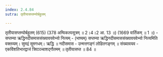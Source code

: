 ```yaml
---
index: 2.4.84
sutra: तृतीयासप्तम्योर्बहुलम्

---
```

 तृतीयासप्तम्योर्बहुलम् (615) (378 अम्विकल्पसूत्रम् ॥ 2।4।2 आ. 13 ॥) (1669 वार्तिकम् ॥ 1 ॥) - सप्तम्या ऋद्धिनदीसमाससंख्यावयवेभ्यो नित्यम् - (भाष्यम्) सप्तम्या ऋद्धिनदीसमाससंख्यावयवेभ्यो नित्यमिति वक्तव्यम्। सुमद्रं सुमगधम्। ऋद्धि ॥ नदीसमास  -  उन्मत्तगङ्गं लोहितगङ्गम् ॥ संख्यावयव  -  एकविंशतिभारद्वाजं त्रिपञ्ञ्चाशद्गौतमम् ॥ तृतीयासप्त ॥ 84 ॥ 